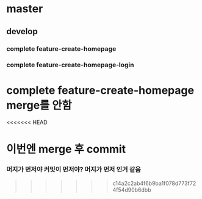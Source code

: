 # master
## develop
### complete feature-create-homepage
### complete feature-create-homepage-login

# complete feature-create-homepage merge를 안함
<<<<<<< HEAD

이번엔 merge 후 commit
=======
### 머지가 먼저야 커밋이 먼저야? 머지가 먼저 인거 같음
>>>>>>> c14a2c2ab4f6b9ba1f078d773f724f54d90b6dbb
